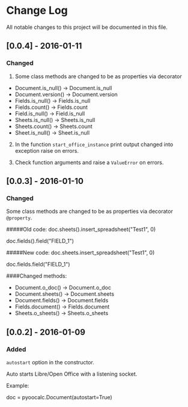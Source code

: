 # Change Log
All notable changes to this project will be documented in this file.

## [0.0.4] - 2016-01-11
### Changed
1. Some class  methods are changed to be as properties via decorator
- Document.is_null() -> Document.is_null
- Document.version() -> Document.version
- Fields.is_null() -> Fields.is_null
- Fields.count() -> Fields.count
- Field.is_null() -> Field.is_null
- Sheets.is_null() -> Sheets.is_null
- Sheets.count() -> Sheets.count
- Sheet.is_null() -> Sheet.is_null


2. In the function ``start_office_instance`` print output changed into 
exception raise on errors.

3. Check function arguments and raise a ``ValueError`` on errors.

## [0.0.3] - 2016-01-10
### Changed
Some class  methods are changed to be as properties via decorator
``@property``.

#####Old code:
doc.sheets().insert_spreadsheet("Test1", 0)

doc.fields().field("FIELD_1")

#####New code:
doc.sheets.insert_spreadsheet("Test1", 0)

doc.fields.field("FIELD_1")

####Changed methods:
- Document.o_doc() -> Document.o_doc
- Document.sheets() -> Document.sheets
- Document.fields() -> Document.fields
- Fields.document() -> Fields.document
- Sheets.o_sheets() -> Sheets.o_sheets


## [0.0.2] - 2016-01-09
### Added
``autostart`` option in the constructor.

Auto starts Libre/Open Office with a listening socket.

Example:

doc = pyoocalc.Document(autostart=True)
